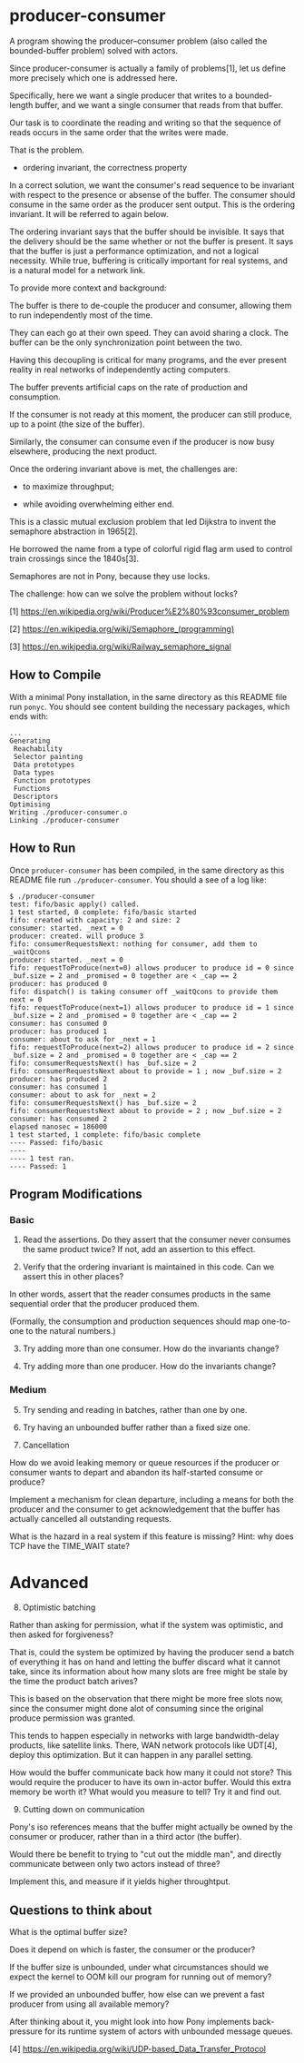 # producer-consumer

A program showing the producer–consumer problem 
(also called the bounded-buffer problem) solved with actors.

Since producer-consumer is actually a family of problems[1], 
let us define more precisely which one is addressed here.

Specifically, here we want a single producer
that writes to a bounded-length buffer, and
we want a single consumer that reads from that 
buffer.

Our task is to coordinate the reading and 
writing so that the sequence of
reads occurs in the same order that the writes 
were made. 

That is the problem. 

* ordering invariant, the correctness property

In a correct solution, we want the 
consumer's read sequence to
be invariant with respect to the presence or
absense of the buffer. The consumer should consume in the 
same order as the producer sent output. This
is the ordering invariant. It will be 
referred to again below. 

The ordering invariant says that the buffer should be 
invisible. It says that the delivery should be the same 
whether or not the buffer is present. It says that
the buffer is just a performance optimization, and
not a logical necessity. While true, buffering
is critically important for real systems, and
is a natural model for a network link.

To provide more context and background:

The buffer is there to de-couple the producer
and consumer, allowing them to run independently 
most of the time.

They can each go at their own speed. They can 
avoid sharing a clock. The buffer can be
the only synchronization point between the two.

Having this decoupling is critical for many programs, and
the ever present reality in real networks of
independently acting computers.

The buffer prevents artificial caps on 
the rate of production and consumption. 

If the consumer is not ready
at this moment, the producer can still produce,
up to a point (the size of the buffer).

Similarly, the consumer can consume even if the
producer is now busy elsewhere, producing the
next product.

Once the ordering invariant above is met, the challenges are:

- to maximize throughput;

- while avoiding overwhelming either end.

This is a classic mutual exclusion problem that led
Dijkstra to invent the semaphore abstraction in 1965[2].

He borrowed the name from a type of colorful rigid flag arm 
used to control train crossings since the 1840s[3].

Semaphores are not in Pony, because they use locks.

The challenge: how can we solve the problem without locks?

[1] https://en.wikipedia.org/wiki/Producer%E2%80%93consumer_problem

[2] https://en.wikipedia.org/wiki/Semaphore_(programming)

[3] https://en.wikipedia.org/wiki/Railway_semaphore_signal

## How to Compile

With a minimal Pony installation, in the same directory as this README file run `ponyc`. You should see content building the necessary packages, which ends with:

```console
...
Generating
 Reachability
 Selector painting
 Data prototypes
 Data types
 Function prototypes
 Functions
 Descriptors
Optimising
Writing ./producer-consumer.o
Linking ./producer-consumer
```

## How to Run

Once `producer-consumer` has been compiled, in the same directory as this README file run `./producer-consumer`. You should a see of a log like:

```console
$ ./producer-consumer
test: fifo/basic apply() called.
1 test started, 0 complete: fifo/basic started
fifo: created with capacity: 2 and size: 2
consumer: started. _next = 0
producer: created. will produce 3
fifo: consumerRequestsNext: nothing for consumer, add them to _waitQcons
producer: started. _next = 0
fifo: requestToProduce(next=0) allows producer to produce id = 0 since _buf.size = 2 and _promised = 0 together are < _cap == 2
producer: has produced 0
fifo: dispatch() is taking consumer off _waitQcons to provide them next = 0
fifo: requestToProduce(next=1) allows producer to produce id = 1 since _buf.size = 2 and _promised = 0 together are < _cap == 2
consumer: has consumed 0
producer: has produced 1
consumer: about to ask for _next = 1
fifo: requestToProduce(next=2) allows producer to produce id = 2 since _buf.size = 2 and _promised = 0 together are < _cap == 2
fifo: consumerRequestsNext() has _buf.size = 2
fifo: consumerRequestsNext about to provide = 1 ; now _buf.size = 2
producer: has produced 2
consumer: has consumed 1
consumer: about to ask for _next = 2
fifo: consumerRequestsNext() has _buf.size = 2
fifo: consumerRequestsNext about to provide = 2 ; now _buf.size = 2
consumer: has consumed 2
elapsed nanosec = 186000
1 test started, 1 complete: fifo/basic complete
---- Passed: fifo/basic
----
---- 1 test ran.
---- Passed: 1
```

## Program Modifications

### Basic

1. Read the assertions. Do they assert that the
consumer never consumes the same product twice?
If not, add an assertion to this effect.

2. Verify that the ordering invariant is maintained
in this code. Can we assert this in other places?

In other words, assert that the reader consumes products
in the same sequential order that the producer produced them.

(Formally, the consumption and production sequences should map one-to-one 
to the natural numbers.)

3. Try adding more than one consumer. How do the invariants change?

4. Try adding more than one producer. How do the invariants change?

### Medium

5. Try sending and reading in batches, rather than one by one.

6. Try having an unbounded buffer rather than a fixed size one.

7. Cancellation

How do we avoid leaking memory or queue resources
if the producer or consumer wants to depart and
abandon its half-started consume or produce?

Implement a mechanism for clean departure, including
a means for both the producer and the consumer
to get acknowledgement that the buffer has
actually cancelled all outstanding requests.

What is the hazard in a real system if this
feature is missing? Hint: why does TCP
have the TIME_WAIT state?

# Advanced

8. Optimistic batching

Rather than asking for permission, what if the
system was optimistic, and then asked for forgiveness?

That is, could the system be optimized by having the producer
send a batch of everything it has on hand and letting the buffer discard
what it cannot take, since its information about
how many slots are free might be stale by the time 
the product batch arives?

This is based on the observation that there might be more
free slots now, since the consumer might done alot of
consuming since the original produce permission was granted.

This tends to happen especially in networks with large
bandwidth-delay products, like satellite links.
There, WAN network protocols like UDT[4], deploy this 
optimization. But it can happen in any parallel setting.

How would the buffer communicate back how many it 
could not store? This would require the producer
to have its own in-actor buffer. Would this extra memory
be worth it? What would you measure to tell?
Try it and find out.

9. Cutting down on communication

Pony's iso references means that the buffer might actually
be owned by the consumer or producer, rather than
in a third actor (the buffer). 

Would there be benefit to trying to "cut out the middle man", and
directly communicate between only two actors instead of three?

Implement this, and measure if it yields higher throughtput.


## Questions to think about

What is the optimal buffer size? 

Does it depend on which is faster, the consumer or the producer?

If the buffer size is unbounded, under what circumstances
should we expect the kernel to OOM kill our program for
running out of memory? 

If we provided an unbounded buffer, how else 
can we prevent a fast producer from using all
available memory?

After thinking about it, you might look into 
how Pony implements back-pressure
for its runtime system of actors with unbounded
message queues.

[4] https://en.wikipedia.org/wiki/UDP-based_Data_Transfer_Protocol
